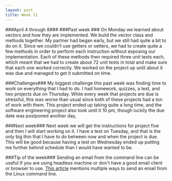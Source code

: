 ```yaml
---
layout: post
title: Week 11
---
```


###April 4 through 8###
###Past week ###
On Monday we learned about vectors and how they are implemented. We build the vector class and methods together. My partner had began early, but we still had quite a bit to do on it. Since we couldn't use getters or setters, we had to create quite a few methods in order to perform each instruction without exposing our implementation. Each of these methods then required three unit tests each, which meant that we had to create about 72 unit tests in total and make sure that each one worked correctly. We worked on the project up until about it was due and managed to get it submitted on time.

###Challenges###
My biggest challenge this past week was finding time to work on everything that I had to do. I had homework, quizzes, a test, and two projects due on Thursday. While every week that projects are due is stressful, this was worse than usual since both of these projects had a ton of work with them. This project ended up taking quite a long time, and the software engineering project also took until it 10 pm, though luckily the due date was postponed another day,

###Next week###
Next week we will get the instructions for project five and then I will start working on it. I have a test on Tuesday, and that is the only big thin that I have to do between now and when the project is due. This will be good because having a test on Wednesday ended up putting me further behind schedule than I would have wanted to be. 

###Tip of the week###
Sending an email from the command line can be useful if you are using headless machine or don't have a good email client or browser to use. [This article](http://tecadmin.net/ways-to-send-email-from-linux-command-line/) mentions multiple ways to send an email from the Linux command line.
